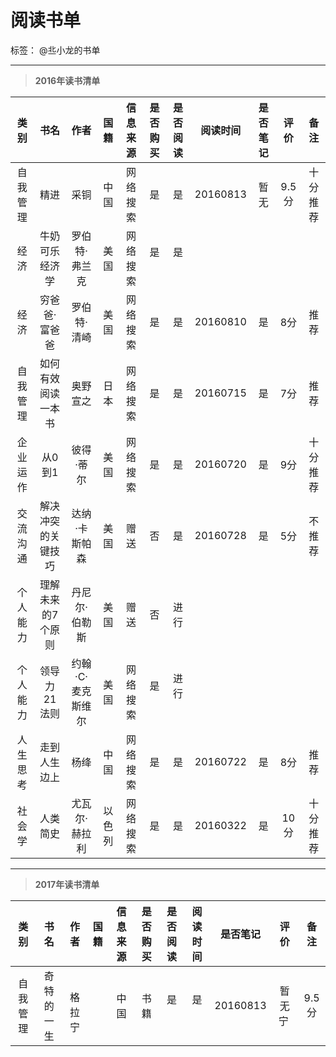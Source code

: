 
# 阅读书单

标签： @丠小龙的书单

---

> **2016年读书清单**

|   类别   | 书名     |  作者        |国籍  |信息来源|是否购买|是否阅读|阅读时间|是否笔记|评价   |备注    |
|:--------:|:--------:|:------------:|:----:|:------:|:------:|:------:|:------:|:------:|:-----:|:------:|
| 自我管理 | 精进     |   采铜       |中国  |网络搜索|是      |是      |20160813|暂无    |9.5分  |十分推荐|
| 经济|牛奶可乐经济学 |罗伯特·弗兰克 |美国  |网络搜索|是      |是    |        |        |
| 经济|穷爸爸·富爸爸  |罗伯特·清崎   |美国  |网络搜索|是      |是      |20160810|是      |8分    |推荐    |
|自我管理|如何有效阅读一本书|奥野宣之|日本  |网络搜索|是      |是      |20160715|是      |7分    |推荐    |
|企业运作|从0到1      |彼得·蒂尔     |美国  |网络搜索|是      |是      |20160720|是      |9分    |十分推荐|
|交流沟通|解决冲突的关键技巧|达纳·卡斯帕森|美国|赠送 |否      |是      |20160728|是      |5分    |不推荐  |
|个人能力|理解未来的7个原则|丹尼尔·伯勒斯|美国|赠送  |否      |进行    |        |      |    |  |
|个人能力|领导力21法则|约翰·C·麦克斯维尔|美国|网络搜索|是     |进行      |        |       |    |  |
|人生思考|走到人生边上|杨绛|中国             |网络搜索|是     |是      |20160722|是      |8分    |推荐    |
|社会学  |人类简史|尤瓦尔·赫拉利|以色列     |网络搜索 |是     |是      |20160322|是      |10分   |十分推荐|

---

> **2017年读书清单**

|   类别   | 书名     |  作者        |国籍  |信息来源|是否购买|是否阅读|阅读时间|是否笔记|评价   |备注    |
|:--------:|:--------:|:------------:|:----:|:------:|:------:|:------:|:------:|:------:|:-----:|:------:|
| 自我管理 | 奇特的一生 |   格拉宁|    |中国  |书籍|是      |是      |20160813|暂无 宁  |9.5分  |十分推荐|
